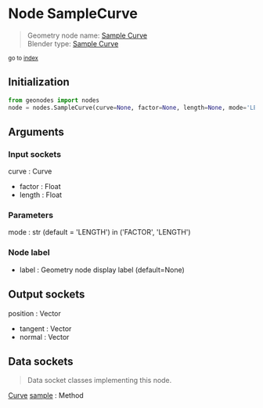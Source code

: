 
# Node SampleCurve

> Geometry node name: [Sample Curve](https://docs.blender.org/manual/en/latest/modeling/geometry_nodes/material/sample_curve.html)<br>
  Blender type: [Sample Curve](https://docs.blender.org/api/current/bpy.types.GeometryNodeSampleCurve.html)
  
<sub>go to [index](/docs/index.md)</sub>

## Initialization

```python
from geonodes import nodes
node = nodes.SampleCurve(curve=None, factor=None, length=None, mode='LENGTH', label=None)
```



## Arguments


### Input sockets

curve : Curve
- factor : Float
- length : Float

### Parameters

mode : str (default = 'LENGTH') in ('FACTOR', 'LENGTH')

### Node label

- label : Geometry node display label (default=None)

## Output sockets

position : Vector
- tangent : Vector
- normal : Vector

## Data sockets

> Data socket classes implementing this node.
  
[Curve](/docs/sockets/Curve.md) [sample](/docs/sockets/Curve.md#sample) : Method

